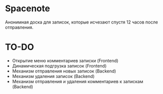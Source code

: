 # Spacenote
Анонимная доска для записок, которые исчезают спустя 12 часов после отправления.

# TO-DO
- Открытие меню комментариев записки (Frontend)
- Динамическая подгрузка записок (Frontend)
- Механизм отправления новых записок (Backend)
- Механизм удаления записок (Backend)
- Механизм отправления и удаления комментариев к запискам (Backend)
